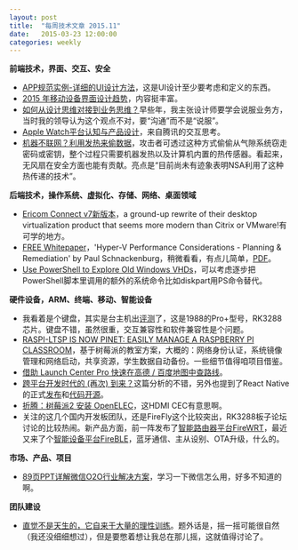 ```yaml
---
layout: post
title:  "每周技术文章 2015.11"
date:   2015-03-23 12:00:00
categories: weekly
---
```

**前端技术，界面、交互、安全**

* [APP规范实例-详细的UI设计方法](http://www.woshipm.com/pd/144134.html)，这是UI设计至少要考虑和定义的东西。
* [2015 年移动设备界面设计趋势](http://www.woshipm.com/discuss/144482.html)，内容挺丰富。
* [如何从设计思维对接到业务思维？](http://www.uisdc.com/from-design-to-business)早些年，我主张设计师要学会说服业务方，当时我的领导认为这个观点不对，要“沟通”而不是“说服”。
* [Apple Watch平台认知与产品设计](http://isux.tencent.com/apple-watch-understanding-device-platform-and-product-design.html)，来自腾讯的交互思考。
* [机器不联网？利用发热来偷数据](http://36kr.com/p/220954.html)，攻击者可透过这种方式偷偷从气隙系统窃走密码或密钥，整个过程只需要机器发热以及计算机内置的热传感器。看起来，无风扇在安全方面也能有贡献。亮点是“目前尚未有迹象表明NSA利用了这种热传递的技术”。

**后端技术，操作系统、虚拟化、存储、网络、桌面领域**

* [Ericom Connect v7新版本](http://www.brianmadden.com/blogs/brianmadden/archive/2015/03/25/ericom-connect-v7-a-ground-up-rewrite-of-their-desktop-virtualization-product-that-seems-more-modern-than-citrix-or-vmware.aspx)，a ground-up rewrite of their desktop virtualization product that seems more modern than Citrix or VMware!有可学的地方。
* [FREE Whitepaper](http://www.savision.com/resources/white-paper/free-whitepaper-hyper-v-performance-considerations-planning-remediation)，'Hyper-V Performance Considerations - Planning & Remediation' by Paul Schnackenburg，稍微看看，有点儿简单，[PDF](http://www.savision.com/system/files/uploads/Hyper-V_Performance_Considerations_-_Planning_and_Remediation.pdf)。
* [Use PowerShell to Explore Old Windows VHDs](http://blogs.technet.com/b/heyscriptingguy/archive/2015/03/25/use-powershell-to-explore-old-windows-vhds.aspx)，可以考虑逐步把PowerShell脚本里调用的额外的系统命令比如diskpart用PS命令替代。

**硬件设备，ARM、终端、移动、智能设备**

* 我看着是个键盘，其实是台主机出[评测](http://www.igao7.com/news/201503/Ckv9bbxGumtQcEMe.html)了，这是1988的Pro+型号，RK3288芯片。键盘不错，虽然很重，交互兼容性和软件兼容性是个问题。
* [RASPI-LTSP IS NOW PINET: EASILY MANAGE A RASPBERRY PI CLASSROOM](http://www.raspberrypi.org/raspi-ltsp-is-now-pinet/)，基于树莓派的教室方案，大概的：网络身份认证，系统镜像管理和网络启动，共享资源，学生数据自动备份。一些细节值得咱项目借鉴。
* [借助 Launch Center Pro 快速在高德 / 百度地图中查路线](http://sspai.com/28589)。
* [跨平台开发时代的 (再次) 到来？](http://onevcat.com/2015/03/cross-platform/)这篇分析的不错，另外也提到了React Native的正式[发布](http://facebook.github.io/react-native/)和[代码开源](https://github.com/facebook/react-native)。
* [折腾：树莓派2 安装 OpenELEC](https://linuxtoy.org/archives/how-to-install-openelec-on-raspberrypi2.html)，这HDMI CEC有意思啊。
* 关注的这几个国内开发板团队，还是FireFly这个比较突出，RK3288板子论坛讨论的比较热闹。新产品方面，前一阵发布了[智能路由器平台FireWRT](http://www.t-firefly.com/zh/firelink/firewrt/)，最近又来了个[智能设备平台FireBLE](http://www.t-firefly.com/zh/firesmart/fireble/)，蓝牙通信、主从设别、OTA升级，什么的。


**市场、产品、项目**

* [89页PPT详解微信O2O行业解决方案](http://djt.qq.com/article/view/1306)，学习一下微信怎么用，好多不知道的啊。

**团队建设**

* [直觉不是天生的，它自来于大量的理性训练](http://www.woshipm.com/pmd/144079.html)。题外话是，摇一摇可能很自然（我还没细细想过），但是要憋着想让我总在那儿摇，这就值得讨论了。



